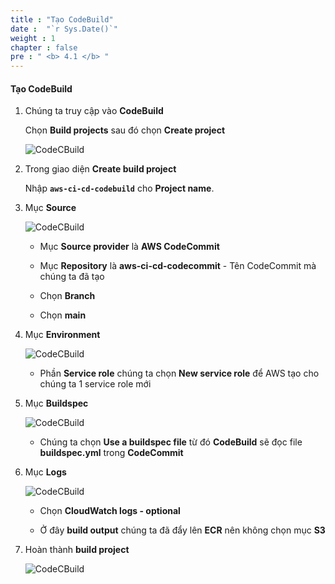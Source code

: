 ```yaml
---
title : "Tạo CodeBuild"
date :  "`r Sys.Date()`" 
weight : 1
chapter : false
pre : " <b> 4.1 </b> "
---
```


#### Tạo CodeBuild

1. Chúng ta truy cập vào **CodeBuild**

    Chọn **Build projects** sau đó chọn **Create project**

    ![CodeCBuild](/aws-fcj-workshop-001/-workchop-001j-workshop-001/-workshop-001/3-CodeBuild/1.png)

2. Trong giao diện **Create build project**

    Nhập **```aws-ci-cd-codebuild```** cho **Project name**.

3. Mục **Source**

    ![CodeCBuild](/aws-fcj-workshop-001/-workchop-001j-workshop-001/-workshop-001/3-CodeBuild/2.png)

    - Mục **Source provider** là **AWS CodeCommit**

    - Mục **Repository** là **aws-ci-cd-codecommit** - Tên CodeCommit mà chúng ta đã tạo

    - Chọn **Branch**

    - Chọn **main**
 
4. Mục **Environment**

    ![CodeCBuild](/aws-fcj-workshop-001/-workchop-001j-workshop-001/-workshop-001/3-CodeBuild/3.png)

    - Phần **Service role** chúng ta chọn **New service role** để AWS tạo cho chúng ta 1 service role mới 

5. Mục **Buildspec**

    ![CodeCBuild](/aws-fcj-workshop-001/-workchop-001j-workshop-001/-workshop-001/3-CodeBuild/4.png)

    - Chúng ta chọn **Use a buildspec file** từ đó **CodeBuild** sẽ đọc file **buildspec.yml** trong **CodeCommit**

6. Mục **Logs**

    ![CodeCBuild](/aws-fcj-workshop-001/-workchop-001j-workshop-001/-workshop-001/3-CodeBuild/5.png)

    - Chọn **CloudWatch logs - optional**

    - Ở đây **build output** chúng ta đã đẩy lên **ECR** nên không chọn mục **S3**

7. Hoàn thành **build project**

    ![CodeCBuild](/aws-fcj-workshop-001/-workchop-001j-workshop-001/-workshop-001/3-CodeBuild/6.png)

